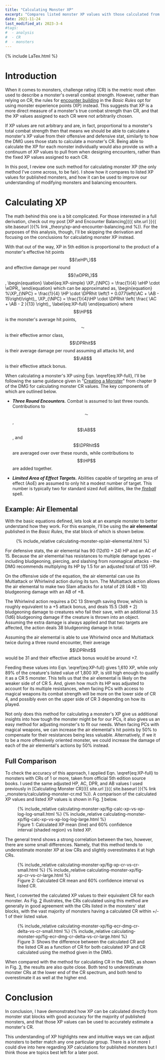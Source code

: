 ```yaml
---
title: "Calculating Monster XP"
excerpt: "Compares listed monster XP values with those calculated from their offensive and defensive abilities."
date: 2021-11-24
last_modified_at: 2023-3-4
#tags:
#  - analysis
#  - CR
#  - monsters
---
```


{% include LaTex.html %}


# Introduction

When it comes to monsters, challenge rating (CR) is the metric most often used to describe a monster's overall combat strength. However, rather than relying on CR, the rules for [encounter building](https://www.dndbeyond.com/sources/basic-rules/building-combat-encounters) in the _Basic Rules_ opt for using monster experience points (XP) instead. This suggests that XP is a more direct measure of a monster's true combat strength than CR, and that the XP values assigned to each CR were not arbitrarily chosen.

If XP values are not arbitrary and are, in fact, proportional to a monster's total combat strength then that means we should be able to calculate a monster's XP value from their offensive and defensive stat, similarly to how the DMG uses those stats to calculate a monster's CR. Being able to calculate the XP for each monster individually would also provide us with a continuum of XP values to pull from when designing encounters, rather than the fixed XP values assigned to each CR.

In this post, I review one such method for calculating monster XP (the only method I've come across, to be fair). I show how it compares to listed XP values for published monsters, and how it can be used to improve our understanding of modifying monsters and balancing encounters.

# Calculating XP

The math behind this one is a bit complicated. For those interested in a full derivation, check out my post [XP and Encounter Balancing]({{ site.url }}{{ site.baseurl }}{% link _theory/xp-and-encounter-balancing.md %}). For the purposes of this analysis, though, I'll be skipping the derivation and focusing on the conclusions for calculating monster XP instead.

With that out of the way, XP in 5th edition is proportional to the product of a monster's effective hit points $$(\eHP\,)$$ and effective damage per round $$(\eDPR\,)$$, 
\begin{equation}
    \label{eq:XP-simple}
    \XP_{\NPC} = \frac{1}{4} \eHP \cdot \eDPR\,,
\end{equation}
which can be approximated as, 
\begin{equation}
    %\XP_{\NPC} = \frac{1}{4} \HP \cdot \DPRhit \left(1 + 0.077\left(\AC + \AB - 15\right)\right)\,,
    \XP_{\NPC}  = \frac{1}{4}\HP \cdot \DPRhit \left( \frac{ \AC + \AB - 2 }{13} \right)\,,
    \label{eq:XP-full}
\end{equation}
where $$\HP$$ is the monster's average hit points, $$\AC$$ is their effective armor class, $$\DPRhit$$ is their average damage per round assuming all attacks hit, and $$\AB$$ is their effective attack bonus.

When calculating a monster's XP using Eqn. \eqref{eq:XP-full}, I'll be following the same guidance given in "[Creating a Monster](https://www.dndbeyond.com/sources/dmg/dungeon-masters-workshop#CreatingaMonster)" from chapter 9 of the DMG for calculating monster CR values. The key components of which are outlined below.

* _**Three Round Encounters.**_ Combat is assumed to last three rounds. Contributions to $$\AC$$, $$\AB$$, and $$\DPRhit$$ are averaged over over these rounds, while contributions to $$\HP$$ are added together.

* _**Limited Area of Effect Targets.**_ Abilities capable of targeting an area of effect (AoE) are assumed to only hit a modest number of target. This number is typically two for standard sized AoE abilities, like the _[fireball](https://www.dndbeyond.com/spells/fireball)_ spell.

<!--
With that out of the way, XP in 5th edition is proportional to the product of a monster's effective hit points $$(\eHP)$$ and effective damage per round $$(\eDPR)$$, 

\begin{equation}
    \label{eq:XP-simple}
    \XP_{\NPC} = \frac{1}{4} \eHP \cdot \eDPR\,.
\end{equation}

A monster's _eHP_ can be calculated using the same adjusted hit points (HP) and adjusted armor class (AC) used when calculating CR, following the rules in "Creating a Monster" from chapter 9 of the DMG, along with the following equation, 

\begin{equation}
    \label{eq:eHP}
    eHP_{\rm NPC} = HP \cdot 1.05^{AC - 8}\ .
\end{equation}

Similarly, a monster's _eDPR_ can be calculated using the adjusted damage per round (DPR) and adjusted attack bonus (AB) used when calculating CR, following the same rules, according to the following equation,

\begin{equation}
    \label{eq:eDPR}
    eDPR_{\rm NPC} = DPR \cdot 1.05^{AB - 6}\ .
\end{equation}

Combining these two equations together, a monster's XP can be calculated as follows,

\begin{equation}
    \label{eq:XP-full}
    \XP_{\NPC} = \frac{1}{4} HP \cdot DPR \cdot 1.05^{AC + AB - 14}\, .
\end{equation}
-->

## Example: Air Elemental

With the basic equations defined, lets look at an example monster to better understand how they work. For this example, I'll be using the **air elemental** published in the _Basic Rules_, the stat block of which is shown below.

<center>
{% include_relative calculating-monster-xp/air-elemental.html %}
</center>

For defensive stats, the air elemental has 90 (12d10 + 24) HP and an AC of 15. Because the air elemental has resistances to multiple damage types - including bludgeoning, piercing, and slashing from nonmagical attacks - the DMG recommends multiplying its HP by 1.5 for an adjusted total of 135 HP. <!--Using these values, the DMG estimates a **defensive CR of 5** and Eqn. \eqref{eq:eHP} gives it **190.0 _eHP_**.-->

On the offensive side of the equation, the air elemental can use its Multiattack or Whirlwind action during its turn. The Multiattack action allows the air elemental to make two Slam attacks for a total of 28 (4d8 + 10) bludgeoning damage with an AB of +8.

The Whirlwind action requires a DC 13 Strength saving throw, which is roughly equivalent to a +5 attack bonus, and deals 15.5 (3d8 + 2) bludgeoning damage to creatures who fail their save, with an additional 3.5 (1d6) bludgeoning damage if the creature is thrown into an object. Assuming the extra damage is always applied and that two targets are affected, the action deals 38 bludgeoning damage in total.

<!--Assuming the air elemental is able to use Whirlwind once and Slam twice during a three round encounter, the DMG estimates an **offensive CR of 5** and Eqn. \eqref{eq:eDPR} gives it **29.7 _eDPR_**.-->
Assuming the air elemental is able to use Whirlwind once and Multiattack twice during a three round encounter, their average $$\DPRhit$$ would be 31 and their effective attack bonus would be around +7.

<!--Feeding these values into Eqn. \eqref{eq:XP-full} gives **1,410.75 XP** which, while only 78% of the creature's listed value of 1,800 XP, is just high enough to still qualify it as a CR 5 monster. This tells us that the air elemental is likely on the weaker side of of CR 5. And, given how much its HP was adjusted to account for its multiple resistances, when facing PCs with access to magical weapons its combat strength will be more on the lower side of CR 4, and possibly even on the upper side of CR 3 depending on how its played.-->

Feeding these values into Eqn. \eqref{eq:XP-full} gives 1,610 XP, while only 89% of the creature's listed value of 1,800 XP, is still high enough to qualify it as a CR 5 monster. This tells us that the air elemental is likely on the weaker side of of CR 5. And, given how much its HP was adjusted to account for its multiple resistances, when facing PCs with access to magical weapons its combat strength will be more on the lower side of CR 4, and possibly even on the upper side of CR 3 depending on how its played.

Not only does this method for calculating a monster's XP give us additional insights into how tough the monster might be for our PCs, it also gives us an easy method for adjusting monster's to fit our needs. When facing PCs with magical weapons, we can increase the air elemental's hit points by 50% to compensate for their resistances being less valuable. Alternatively, if we it to be a more offensively oriented monster, we could increase the damage of each of the air elemental's actions by 50% instead.

## Full Comparison

To check the accuracy of this approach, I applied Eqn. \eqref{eq:XP-full} to monsters with CRs of 1 or more, taken from official 5th edition source books. I used the same adjusted HP, AC, DPR, and AB values I used previously in [Calculating Monster CR]({{ site.url }}{{ site.baseurl }}{% link _monsters/calculating-monster-cr.md %}). A comparison of the calculated XP values and listed XP values is shown in Fig. <a href="#fig:calc-xp-vs-xp-log-log" class="fig-ref">1</a> below.

<figure id="fig:calc-xp-vs-xp-log-log">
    {% include_relative calculating-monster-xp/fig-calc-xp-vs-xp-log-log-small.html %}
    {% include_relative calculating-monster-xp/fig-calc-xp-vs-xp-log-log-large.html %}
    <figcaption>Figure 1: Calculated XP mean (line) and 60% confidence interval (shaded region) vs listed XP.</figcaption>
</figure>

The general trend shows a strong correlation between the two, however, there are some small differences. Namely, that this method tends to underestimate monster XP at low CRs and slightly overestimates it at high CRs.

<figure id="fig:xp-cr-vs-cr">
    {% include_relative calculating-monster-xp/fig-xp-cr-vs-cr-small.html %}
    {% include_relative calculating-monster-xp/fig-xp-cr-vs-cr-large.html %}
    <figcaption>Figure 2: Calculated CR mean and 60% confidence interval vs listed CR.</figcaption>
</figure>

Next, I converted the calculated XP values to their equivalent CR for each monster. As Fig. <a href="#fig:xp-cr-vs-cr" class="fig-ref">2</a> illustrates, the CRs calculated using this method are generally in good agreement with the CRs listed in the monsters' stat blocks, with the vast majority of monsters having a calculated CR within +/- 1 of their listed value. 

<figure id="fig:ecr-dmg-cr-delta-vs-cr">
    {% include_relative calculating-monster-xp/fig-ecr-dmg-cr-delta-vs-cr-small.html %}
    {% include_relative calculating-monster-xp/fig-ecr-dmg-cr-delta-vs-cr-large.html %}
    <figcaption>Figure 3: Shows the difference between the calculated CR and the listed CR as a function of CR for both calculated XP and CR calculated using the method given in the DMG.</figcaption>
</figure>

When compared with the method for calculating CR in the DMG, as shown in Fig. <a href="#fig:ecr-dmg-cr-delta-vs-cr" class="fig-ref">3</a>, the results are also quite close. Both tend to underestimate monster CRs at the lower end of the CR spectrum, and both tend to overestimate it as well at the higher end. 

<!---
Where the two differ the most is between CR 12 and 23. The reason for this difference comes from how each method handles monsters with better/worse than average AC or AB. 

The DMG accounts for AC and AB is by adjusting the monster's defensive or offensive CR by +/-1 for ever two points either is above/below the recommended value in the DMG for the monster's HP or DPR. This sort of adjustment makes sense, so long as the new CR's effective HP or DPR is sufficiently larger than the initial one's.

In comparison, the method used for calculating XP assumes each +2 to AC (AB) is worth roughly 10% more HP (DPR). If the HP (DPR) of the new CR is less than 10% more than the previous CR's then the DMG's method will end up underestimating a monster's strength relative to what we get when calculating XP.

<figure class="half" id="fig:hp-dpr-ratio-and-dmg-cr-delta-vs-cr">
    <img src="{{ site.url }}{{ site.baseurl }}/monsters/calculating-monster-xp/hp-dpr-ratio-vs-cr.svg">
    <img src="{{ site.url }}{{ site.baseurl }}/monsters/calculating-monster-xp/dmg-cr-delta-vs-cr.svg">
    <figcaption>Figure 4: Shows (left) the ratio between the target HP and DPR at the given CR and the CR below it, and (right) the difference between CR values calculated from XP and those calculated using the DMG.</figcaption>
</figure>

As Fig. <a href="#fig:hp-dpr-ratio-and-dmg-cr-delta-vs-cr" class="fig-ref">4</a> shows, when the HP and DPR of the next CR are less than 10% higher than the previous one, the DMG reports a CR below that of the XP calculation. 

Assuming a base chance to hit with an attack of 70% for both PCs and NPCs when facing tier appropriate enemies, each +2 to AC is worth roughly 14% more HP and each +2 to AB is worth roughly 14% more DPR. This means that while the XP calculation slightly underestimates the impact of AC and AB on CR across the full CR range, the method presented in the DMG varies from significantly overestimating it for CRs less than 5, to significantly underestimates it for CRs between 15 - 19, as well as CRs 25 and above.
--->

# Conclusion

In conclusion, I have demonstrated how XP can be calculated directly from monster stat blocks with good accuracy for the majority of published monsters, and that those XP values can be used to accurately estimate a monster's CR.

This understanding of XP highlights new and intuitive ways we can adjust monsters to better match any one particular group. There is a lot more I could dive into here regarding XP calculations for published monsters but I think those are topics best left for a later post. 